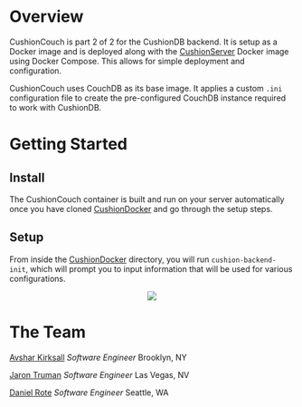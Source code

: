 # Overview

CushionCouch is part 2 of 2 for the CushionDB backend. It is setup as a Docker image and is deployed along with the [CushionServer](https://github.com/CushionDB/CushionServer) Docker image using Docker Compose. This allows for simple deployment and configuration.

CushionCouch uses CouchDB as its base image. It applies a custom `.ini` configuration file to create the pre-configured CouchDB instance required to work with CushionDB.

# Getting Started

## Install

The CushionCouch container is built and run on your server automatically once you have cloned [CushionDocker](https://github.com/CushionDB/CushionDocker) and go through the setup steps.

## Setup

From inside the [CushionDocker](https://github.com/CushionDB/CushionDocker) directory, you will run `cushion-backend-init`, which will prompt you to input information that will be used for various configurations.

<p align="center"><img src="https://cushiondb.github.io/img/cushion-backend-init.gif"></p>

# The Team

[Avshar Kirksall]() *Software Engineer* Brooklyn, NY

[Jaron Truman]() *Software Engineer* Las Vegas, NV

[Daniel Rote]() *Software Engineer* Seattle, WA
